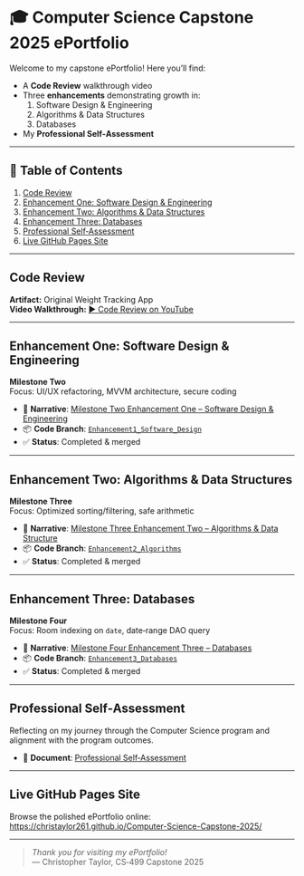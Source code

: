 # 🎓 Computer Science Capstone 2025 ePortfolio

Welcome to my capstone ePortfolio! Here you’ll find:

- A **Code Review** walkthrough video  
- Three **enhancements** demonstrating growth in:
  1. Software Design & Engineering  
  2. Algorithms & Data Structures  
  3. Databases  
- My **Professional Self‑Assessment**

---

## 📑 Table of Contents

1. [Code Review](#code-review)  
2. [Enhancement One: Software Design & Engineering](#enhancement-one-software-design--engineering)  
3. [Enhancement Two: Algorithms & Data Structures](#enhancement-two-algorithms--data-structures)  
4. [Enhancement Three: Databases](#enhancement-three-databases)  
5. [Professional Self‑Assessment](#professional-self-assessment)  
6. [Live GitHub Pages Site](#live-github-pages-site)  

---

## Code Review

**Artifact:** Original Weight Tracking App  
**Video Walkthrough:** [▶️ Code Review on YouTube](https://youtu.be/your-video-id)

---

## Enhancement One: Software Design & Engineering

**Milestone Two**  
Focus: UI/UX refactoring, MVVM architecture, secure coding

- 📄 **Narrative**: [Milestone Two Enhancement One – Software Design & Engineering](Milestone2_Enhancement1_Software_Design_and_Engineering.md)  
- 📦 **Code Branch**: [`Enhancement1_Software_Design`](https://github.com/christaylor261/Computer-Science-Capstone-2025/compare/main...Enhancement1_Software_Design)  
- ✅ **Status**: Completed & merged  

---

## Enhancement Two: Algorithms & Data Structures

**Milestone Three**  
Focus: Optimized sorting/filtering, safe arithmetic

- 📄 **Narrative**: [Milestone Three Enhancement Two – Algorithms & Data Structure](Milestone3_Enhancement2_Algorithms_and_Data_Structure.md)  
- 📦 **Code Branch**: [`Enhancement2_Algorithms`](https://github.com/christaylor261/Computer-Science-Capstone-2025/compare/main...Enhancement2_Algorithms)  
- ✅ **Status**: Completed & merged  

---

## Enhancement Three: Databases

**Milestone Four**  
Focus: Room indexing on `date`, date‑range DAO query

- 📄 **Narrative**: [Milestone Four Enhancement Three – Databases](Milestone4_Enhancement3_Databases.md)  
- 📦 **Code Branch**: [`Enhancement3_Databases`](https://github.com/christaylor261/Computer-Science-Capstone-2025/compare/main...Enhancement3_Databases)  
- ✅ **Status**: Completed & merged  

---

## Professional Self‑Assessment

Reflecting on my journey through the Computer Science program and alignment with the program outcomes.

- 📄 **Document**: [Professional Self‑Assessment](Professional_Self_Assessment.md)  

---

## Live GitHub Pages Site

Browse the polished ePortfolio online:  
https://christaylor261.github.io/Computer-Science-Capstone-2025/

---

> _Thank you for visiting my ePortfolio!_  
> — Christopher Taylor, CS‑499 Capstone 2025
